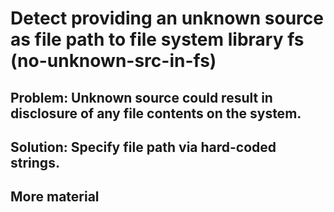 # Detect providing an unknown source as file path to file system library fs (no-unknown-src-in-fs)

## Problem: Unknown source could result in disclosure of any file contents on the system.

## Solution: Specify file path via hard-coded strings.

## More material